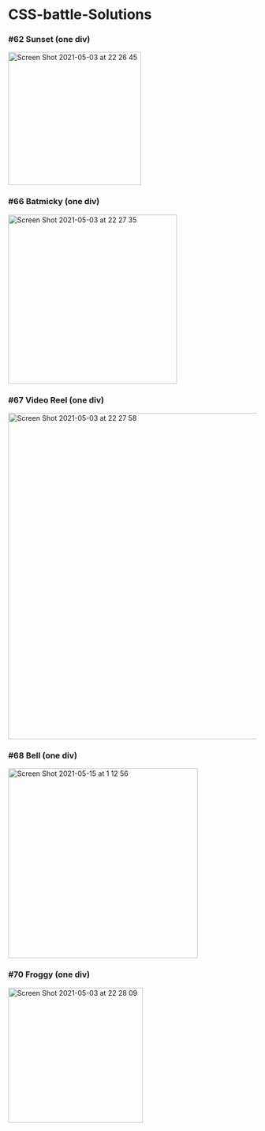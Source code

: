 # CSS-battle-Solutions

### #62 Sunset (one div)

<img width="269" alt="Screen Shot 2021-05-03 at 22 26 45" src="https://user-images.githubusercontent.com/80772683/116922980-b8aa3d80-ac5e-11eb-9938-67692004c239.png">

### #66 Batmicky (one div) 

<img width="342" alt="Screen Shot 2021-05-03 at 22 27 35" src="https://user-images.githubusercontent.com/80772683/116923124-e7281880-ac5e-11eb-92ae-b775ef723a27.png">

### #67 Video Reel (one div) 

<img width="660" alt="Screen Shot 2021-05-03 at 22 27 58" src="https://user-images.githubusercontent.com/80772683/116923144-eee7bd00-ac5e-11eb-8e69-e117f326424c.png">

### #68 Bell (one div) 

<img width="384" alt="Screen Shot 2021-05-15 at 1 12 56" src="https://user-images.githubusercontent.com/80772683/118336700-dd35cd80-b51a-11eb-9bf7-7f2c65dc7f35.png">


### #70 Froggy (one div) 
<img width="273" alt="Screen Shot 2021-05-03 at 22 28 09" src="https://user-images.githubusercontent.com/80772683/116923160-f3ac7100-ac5e-11eb-9ecd-48b18b2687e7.png">
